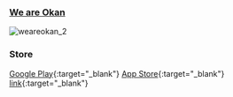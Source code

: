 ### [We are Okan](https://weareokan.com/)

![weareokan_2](https://user-images.githubusercontent.com/13637191/120913798-0dbee200-c657-11eb-9b30-98e517216742.jpg)

### Store
[Google Play](https://weareokan.com/project/#google-play){:target="_blank"}
[App Store](https://weareokan.com/project/#app-store){:target="_blank"}
[link](https://vk.com){:target="_blank"}
<!--
**silexcorp/silexcorp** is a ✨ _special_ ✨ repository because its `README.md` (this file) appears on your GitHub profile.

Here are some ideas to get you started:

- 🔭 I’m currently working on ...
- 🌱 I’m currently learning ...
- 👯 I’m looking to collaborate on ...
- 🤔 I’m looking for help with ...
- 💬 Ask me about ...
- 📫 How to reach me: ...
- 😄 Pronouns: ...
- ⚡ Fun fact: ...
-->
